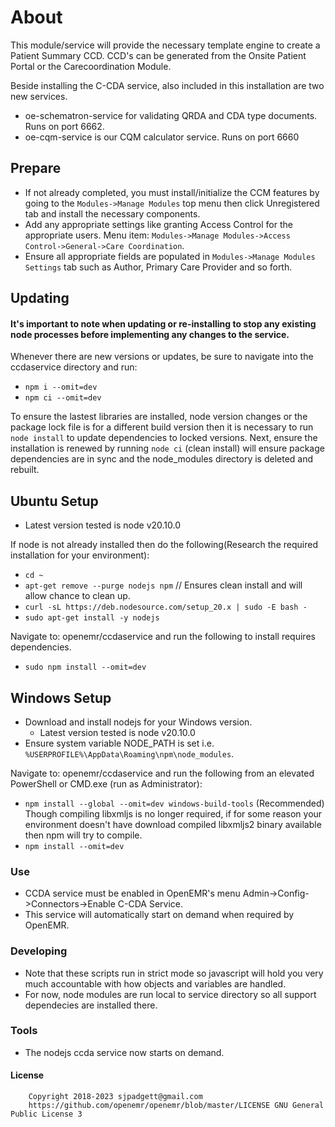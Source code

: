 # About
This module/service will provide the necessary template engine to create a Patient Summary CCD.
CCD's can be generated from the Onsite Patient Portal or the Carecoordination Module.

Beside installing the C-CDA service, also included in this installation are two new services.
- oe-schematron-service for validating QRDA and CDA type documents. Runs on port 6662.
- oe-cqm-service is our CQM calculator service. Runs on port 6660
## Prepare
* If not already completed, you must install/initialize the CCM features by going to the `Modules->Manage Modules` top menu then click Unregistered tab and install the necessary components.
* Add any appropriate settings like granting Access Control for the appropriate users. Menu item: `Modules->Manage Modules->Access Control->General->Care Coordination`.
* Ensure all appropriate fields are populated in `Modules->Manage Modules Settings` tab such as Author, Primary Care Provider and so forth.
## Updating
#### It's important to note when updating or re-installing to stop any existing node processes before implementing any changes to the service.
Whenever there are new versions or updates, be sure to navigate into the ccdaservice directory and run:
- `npm i --omit=dev`
- `npm ci --omit=dev`

To ensure the lastest libraries are installed, node version changes or the package lock file is for a different build version then it is necessary to run `node install` to update dependencies to locked versions. Next, ensure the installation is renewed by running `node ci` (clean install) will ensure package dependencies are in sync and the node_modules directory is deleted and rebuilt.


## Ubuntu Setup
* Latest version tested is node v20.10.0

If node is not already installed then do the following(Research the required installation for your environment):
- `cd ~`
- `apt-get remove --purge nodejs npm` // Ensures clean install and will allow chance to clean up.
- `curl -sL https://deb.nodesource.com/setup_20.x | sudo -E bash -`
- `sudo apt-get install -y nodejs`

Navigate to: openemr/ccdaservice and run the following to install requires dependencies.
- `sudo npm install --omit=dev`
## Windows Setup
* Download and install nodejs for your Windows version.
  - Latest version tested is node v20.10.0
* Ensure system variable NODE_PATH is set i.e. `%USERPROFILE%\AppData\Roaming\npm\node_modules`.

Navigate to: openemr/ccdaservice and run the following from an elevated PowerShell or CMD.exe (run as Administrator):
- `npm install --global --omit=dev windows-build-tools` (Recommended) Though compiling libxmljs is no longer required, if for some reason your environment doesn't have download  compiled libxmljs2 binary available then npm will try to compile.
- `npm install --omit=dev`
### Use
* CCDA service must be enabled in OpenEMR's menu Admin->Config->Connectors->Enable C-CDA Service.
* This service will automatically start on demand when required by OpenEMR.
### Developing
* Note that these scripts run in strict mode so javascript will hold you very much accountable with how objects and variables are handled.
* For now, node modules are run local to service directory so all support dependecies are installed there.
### Tools
* The nodejs ccda service now starts on demand.
#### License
   	    Copyright 2018-2023 sjpadgett@gmail.com
        https://github.com/openemr/openemr/blob/master/LICENSE GNU General Public License 3
